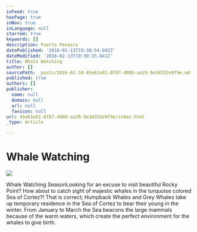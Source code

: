 ```yaml
---
inFeed: true
hasPage: true
inNav: true
inLanguage: null
starred: true
keywords: []
description: Puerto Penasco
datePublished: '2016-02-13T19:30:54.602Z'
dateModified: '2016-02-13T19:30:35.841Z'
title: Whale Watching
author: []
sourcePath: _posts/2016-02-10-45e61e81-8f87-4008-aa29-9e3d352e9f9e.md
published: true
authors: []
publisher:
  name: null
  domain: null
  url: null
  favicon: null
url: 45e61e81-8f87-4008-aa29-9e3d352e9f9e/index.html
_type: Article

---
```

# Whale Watching
![](https://s3-us-west-2.amazonaws.com/the-grid-img/p/960dc60e34e8e3f8981f9cc8f1d650e8720c28ea.jpg)

Whale Watching SeasonLooking for an excuse to visit beautiful Rocky Point? How about to catch sight of majestic whales in the turquoise colored Sea of Cortez?! That is correct; Humpback Whales and Grey Whales take up temporary residence in the Sea of Cortez to bear their young in the winter. From January to March the Sea beacons the large mammals because of the warm waters, which create the perfect environment for the whales to give birth.